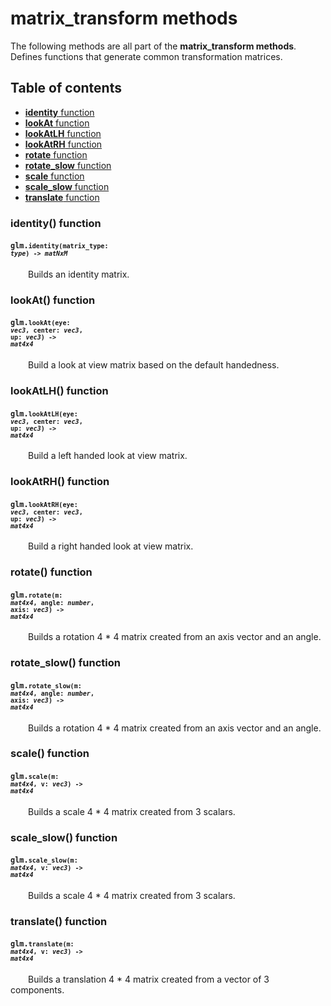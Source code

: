 [//]: # (generated using SlashBack 0.2.0)

  
# matrix\_transform methods  
The following methods are all part of the **matrix\_transform methods**\.  
Defines functions that generate common transformation matrices\.  
## Table of contents  
  
* [**identity** function](#identity-function)  
* [**lookAt** function](#lookat-function)  
* [**lookAtLH** function](#lookatlh-function)  
* [**lookAtRH** function](#lookatrh-function)  
* [**rotate** function](#rotate-function)  
* [**rotate\_slow** function](#rotate_slow-function)  
* [**scale** function](#scale-function)  
* [**scale\_slow** function](#scale_slow-function)  
* [**translate** function](#translate-function)  
  
### identity\(\) function  
#### <code>glm.<code>**identity**(**matrix_type**: *type*) -\> *matNxM*</code></code>  
&emsp;&emsp;Builds an identity matrix\.  
  
### lookAt\(\) function  
#### <code>glm.<code>**lookAt**(**eye**: *vec3*, **center**: *vec3*, **up**: *vec3*) -\> *mat4x4*</code></code>  
&emsp;&emsp;Build a look at view matrix based on the default handedness\.  
  
### lookAtLH\(\) function  
#### <code>glm.<code>**lookAtLH**(**eye**: *vec3*, **center**: *vec3*, **up**: *vec3*) -\> *mat4x4*</code></code>  
&emsp;&emsp;Build a left handed look at view matrix\.  
  
### lookAtRH\(\) function  
#### <code>glm.<code>**lookAtRH**(**eye**: *vec3*, **center**: *vec3*, **up**: *vec3*) -\> *mat4x4*</code></code>  
&emsp;&emsp;Build a right handed look at view matrix\.  
  
### rotate\(\) function  
#### <code>glm.<code>**rotate**(**m**: *mat4x4*, **angle**: *number*, **axis**: *vec3*) -\> *mat4x4*</code></code>  
&emsp;&emsp;Builds a rotation 4 \* 4 matrix created from an axis vector and an angle\.  
  
### rotate\_slow\(\) function  
#### <code>glm.<code>**rotate_slow**(**m**: *mat4x4*, **angle**: *number*, **axis**: *vec3*) -\> *mat4x4*</code></code>  
&emsp;&emsp;Builds a rotation 4 \* 4 matrix created from an axis vector and an angle\.  
  
### scale\(\) function  
#### <code>glm.<code>**scale**(**m**: *mat4x4*, **v**: *vec3*) -\> *mat4x4*</code></code>  
&emsp;&emsp;Builds a scale 4 \* 4 matrix created from 3 scalars\.  
  
### scale\_slow\(\) function  
#### <code>glm.<code>**scale_slow**(**m**: *mat4x4*, **v**: *vec3*) -\> *mat4x4*</code></code>  
&emsp;&emsp;Builds a scale 4 \* 4 matrix created from 3 scalars\.  
  
### translate\(\) function  
#### <code>glm.<code>**translate**(**m**: *mat4x4*, **v**: *vec3*) -\> *mat4x4*</code></code>  
&emsp;&emsp;Builds a translation 4 \* 4 matrix created from a vector of 3 components\.  
  
